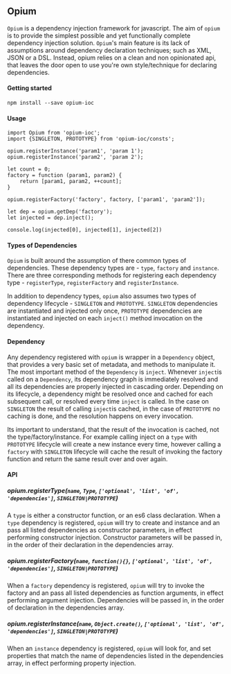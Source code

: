 ## Opium

`Opium` is a dependency injection framework for javascript. The aim of `opium` is to provide the simplest possible and yet functionally complete dependency injection solution.  `Opium`'s main feature is its lack of assumptions around dependency declaration techniques; such as XML, JSON or a DSL. Instead, opium relies on a clean and non opinionated api, that leaves the door open to use you're own style/technique for declaring dependencies.

#### Getting started
`npm install --save opium-ioc`

#### Usage

```
import Opium from 'opium-ioc';
import {SINGLETON, PROTOTYPE} from 'opium-ioc/consts';

opium.registerInstance('param1', 'param 1');
opium.registerInstance('param2', 'param 2');

let count = 0;
factory = function (param1, param2) {
    return [param1, param2, ++count];
}

opium.registerFactory('factory', factory, ['param1', 'param2']);

let dep = opium.getDep('factory');
let injected = dep.inject();

console.log(injected[0], injected[1], injected[2])

```

#### Types of Dependencies

`Opium` is built around the assumption of there common types of dependencies. These dependency types are - `type`,  `factory` and `instance`.  There are three corresponding methods for registering each dependency type - `registerType`, `registerFactory` and `registerInstance`.  

In addition to dependency types, `opium` also assumes two types of dependency lifecycle -  `SINGLETON` and `PROTOTYPE`. `SINGLETON` dependencies are instantiated and injected only once, `PROTOTYPE` dependencies are instantiated and injected on each `inject()` method invocation on the dependency.

#### Dependency

Any dependency registered with `opium` is wrapper in a `Dependency` object, that provides a very basic set of metadata, and methods to manipulate it. The most important method of the `Dependency` is `inject`. Whenever `inject`is called on a `Dependency`, its dependency graph is immediately resolved and all its dependencies are properly injected in cascading order. Depending on its lifecycle, a dependency might be resolved once and cached for each subsequent call, or resolved every time `inject` is called. In the case on `SINGLETON` the result of calling `inject`is cached, in the case of `PROTOTYPE` no caching is done, and the resolution happens on every invocation. 

Its important to understand, that the result of the invocation is cached, not the type/factory/instance. For example calling inject on a `type` with `PROTOTYPE` lifecycle will create a new instance every time, however calling a `factory` with `SINGLETON` lifecycle will cache the result of invoking the factory function and return the same result over and over again. 

#### API


##### opium.registerType(`name`, `Type`, `['optional', 'list', 'of', 'dependencies']`, `SINGLETON|PROTOTYPE`)

A `type` is either a constructor function, or an es6 class declaration. When a `type` dependency is registered, `opium` will try to create and instance and an pass all listed dependencies as constructor parameters, in effect performing constructor injection. Constructor parameters will be passed in, in the order of their declaration in the dependencies array.

##### opium.registerFactory(`name`, `function(){}`, `['optional', 'list', 'of', 'dependencies']`, `SINGLETON|PROTOTYPE`)

When a `factory` dependency is registered, `opium` will try to invoke the factory and an pass all listed dependencies as function arguments, in effect performing argument injection.  Dependencies will be passed in, in the order of declaration in the dependencies array.

##### opium.registerInstance(`name`, `Object.create()`, `['optional', 'list', 'of', 'dependencies']`, `SINGLETON|PROTOTYPE`)

When an `instance` dependency is registered, `opium` will look for, and set properties that match the name of dependencies listed in the dependencies array, in effect performing property injection. 

